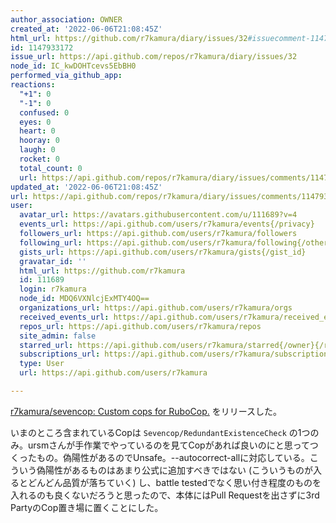 ```yaml
---
author_association: OWNER
created_at: '2022-06-06T21:08:45Z'
html_url: https://github.com/r7kamura/diary/issues/32#issuecomment-1147933172
id: 1147933172
issue_url: https://api.github.com/repos/r7kamura/diary/issues/32
node_id: IC_kwDOHTcevs5EbBH0
performed_via_github_app: 
reactions:
  "+1": 0
  "-1": 0
  confused: 0
  eyes: 0
  heart: 0
  hooray: 0
  laugh: 0
  rocket: 0
  total_count: 0
  url: https://api.github.com/repos/r7kamura/diary/issues/comments/1147933172/reactions
updated_at: '2022-06-06T21:08:45Z'
url: https://api.github.com/repos/r7kamura/diary/issues/comments/1147933172
user:
  avatar_url: https://avatars.githubusercontent.com/u/111689?v=4
  events_url: https://api.github.com/users/r7kamura/events{/privacy}
  followers_url: https://api.github.com/users/r7kamura/followers
  following_url: https://api.github.com/users/r7kamura/following{/other_user}
  gists_url: https://api.github.com/users/r7kamura/gists{/gist_id}
  gravatar_id: ''
  html_url: https://github.com/r7kamura
  id: 111689
  login: r7kamura
  node_id: MDQ6VXNlcjExMTY4OQ==
  organizations_url: https://api.github.com/users/r7kamura/orgs
  received_events_url: https://api.github.com/users/r7kamura/received_events
  repos_url: https://api.github.com/users/r7kamura/repos
  site_admin: false
  starred_url: https://api.github.com/users/r7kamura/starred{/owner}{/repo}
  subscriptions_url: https://api.github.com/users/r7kamura/subscriptions
  type: User
  url: https://api.github.com/users/r7kamura

---
```

[r7kamura/sevencop: Custom cops for RuboCop.](https://github.com/r7kamura/sevencop) をリリースした。

いまのところ含まれているCopは `Sevencop/RedundantExistenceCheck` の1つのみ。ursmさんが手作業でやっているのを見てCopがあれば良いのにと思ってつくったもの。偽陽性があるのでUnsafe。--autocorrect-allに対応している。こういう偽陽性があるものはあまり公式に追加すべきではない (こういうものが入るとどんどん品質が落ちていく) し、battle testedでなく思い付き程度のものを入れるのも良くないだろうと思ったので、本体にはPull Requestを出さずに3rd PartyのCop置き場に置くことにした。
